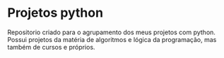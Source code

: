# Projetos python
 Repositorio criado para o agrupamento dos meus projetos com python.
 Possui projetos da matéria de algoritmos e lógica da programação, mas também de cursos e próprios.
